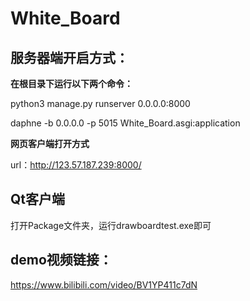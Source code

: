 # White_Board

## 服务器端开启方式：

**在根目录下运行以下两个命令：**

python3 manage.py runserver 0.0.0.0:8000

daphne -b 0.0.0.0 -p 5015 White_Board.asgi:application

**网页客户端打开方式**

url：http://123.57.187.239:8000/ 



## Qt客户端

打开Package文件夹，运行drawboardtest.exe即可



## demo视频链接：

https://www.bilibili.com/video/BV1YP411c7dN
